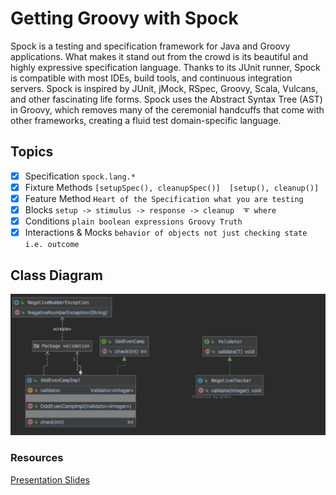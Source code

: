 # Getting Groovy with Spock

Spock is a testing and specification framework for Java and Groovy applications. What makes it stand out from the crowd is its beautiful and highly expressive specification language. 
Thanks to its JUnit runner, Spock is compatible with most IDEs, build tools, and continuous integration servers. Spock is inspired by JUnit, jMock, RSpec, Groovy, Scala, Vulcans, and other fascinating life forms.
Spock uses the Abstract Syntax Tree (AST) in Groovy, which removes many of the ceremonial handcuffs that come with other frameworks, creating a fluid test domain-specific language.

## Topics 
- [x] Specification `spock.lang.*`
- [x] Fixture Methods `[setupSpec(), cleanupSpec()]  [setup(), cleanup()]` 
- [x] Feature Method `Heart of the Specification what you are testing`
- [x] Blocks `setup -> stimulus -> response -> cleanup  ➰ where` 
- [x] Conditions `plain boolean expressions Groovy Truth`
- [x] Interactions & Mocks `behavior of objects not just checking state i.e. outcome`

## Class Diagram

![Image of class diagram](oddeven.png)

### Resources
[Presentation Slides](https://drive.google.com/file/d/1qK-ubquVmEOwZEgLIfCfRCvwhOC2vrTq/view?usp=sharing)

